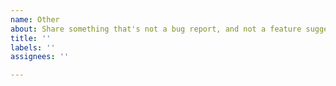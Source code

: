 ```yaml
---
name: Other
about: Share something that's not a bug report, and not a feature suggestion
title: ''
labels: ''
assignees: ''

---
```



